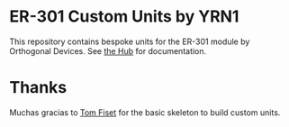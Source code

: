 # ER-301 Custom Units by YRN1

This repository contains bespoke units for the ER-301 module by Orthogonal Devices. See [the Hub](https://er301-hub.netlify.app) for documentation.

# Thanks

Muchas gracias to [Tom Fiset](https://github.com/tmfset) for the basic skeleton to build custom units.
